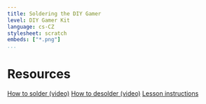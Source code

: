 ```yaml
---
title: Soldering the DIY Gamer
level: DIY Gamer Kit
language: cs-CZ
stylesheet: scratch
embeds: ["*.png"]
...
```


# Resources

[How to solder (video)](https://www.youtube.com/watch?v=CYr-6ut-pkM&index=3&list=PL3qxdM6ba83QwHoPyv0Vrxrmf4C1Je68W)
[How to desolder (video)](https://www.youtube.com/watch?v=Ib3EXLCRKHw&index=4&list=PL3qxdM6ba83QwHoPyv0Vrxrmf4C1Je68W)
[Lesson instructions](http://www.techwillsaveus.com/az/wp-content/uploads/2014/09/CCLesson2_DIY_Gamer_lessonplan3.pdf)
